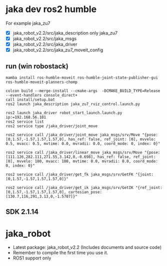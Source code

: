 # jaka dev ros2 humble
For example jaka_zu7
- [x] jaka_robot_v2.2/src/jaka_description only jaka_zu7
- [x] jaka_robot_v2.2/src/jaka_msgs
- [x] jaka_robot_v2.2/src/jaka_driver
- [x] jaka_robot_v2.2/src/jaka_zu7_moveit_config
## run (win robostack)
```
mamba install ros-humble-moveit ros-humble-joint-state-publisher-gui ros-humble-moveit-planners-chomp

colcon build --merge-install --cmake-args  -DCMAKE_BUILD_TYPE=Release  --event-handlers console_direct+
call install/setup.bat
ros2 launch jaka_description jaka_zu7_rviz_control.launch.py
```

```shell
ros2 launch jaka_driver robot_start_launch.launch.py ip:=192.168.56.101
ros2 service list
ros2 service type /jaka_driver/joint_move

ros2 service call /jaka_driver/joint_move jaka_msgs/srv/Move "{pose: [0,1.57,-1.57,1.57,1.57,0], has_ref: false, ref_joint: [0], mvvelo: 0.5, mvacc: 0.5, mvtime: 0.0, mvradii: 0.0, coord_mode: 0, index: 0}"

ros2 service call /jaka_driver/linear_move jaka_msgs/srv/Move "{pose: [111.126,282.111,271.55,3.142,0,-0.698], has_ref: false, ref_joint: [0], mvvelo: 100, mvacc: 100, mvtime: 0.0, mvradii: 0.0, coord_mode: 0, index: 0}"

ros2 service call /jaka_driver/get_fk jaka_msgs/srv/GetFK "{joint: [0,1.57,-1.57,1.57,1.57,0]}"

ros2 service call /jaka_driver/get_ik jaka_msgs/srv/GetIK "{ref_joint: [0,1.57,-1.57,1.57,1.57,0], cartesian_pose: [130.7,116,291,3.13,0,-1.5707]}"
```
## SDK 2.1.14


# jaka_robot
* Latest package: jaka_robot_v2.2 (Includes documents and source code)  
* Remember to compile the first time you use it.
* ROS1 support only
